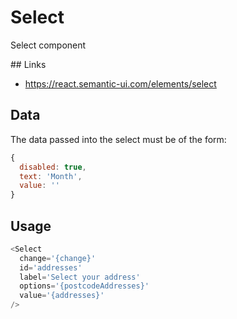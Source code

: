 # Select

Select component

## Links

- https://react.semantic-ui.com/elements/select

## Data

The data passed into the select must be of the form:

```js
{
  disabled: true,
  text: 'Month',
  value: ''
}
```

## Usage

```javascript
<Select
  change='{change}'
  id='addresses'
  label='Select your address'
  options='{postcodeAddresses}'
  value='{addresses}'
/>
```
